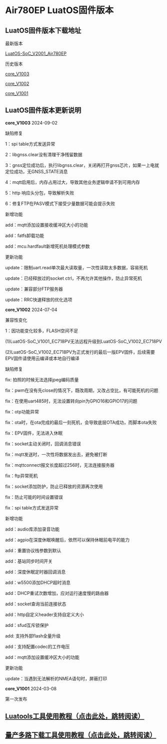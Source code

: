 # Air780EP LuatOS固件版本## LuatOS固件版本下载地址最新版本[LuatOS-SoC_V2001_Air780EP](https://gitee.com/openLuat/LuatOS/releases/download/v2001.ec7xx.release/LuatOS-SoC_V2001_Air780EP.soc)历史版本[core_V1003](https://gitee.com/openLuat/LuatOS/releases/download/v1003.ec7xx.release/core_V1003.zip)[core_V1002](https://gitee.com/openLuat/LuatOS/releases/download/v1002.ec7xx.release/core_V1002.zip)[core_V1001](https://gitee.com/openLuat/LuatOS/releases/download/v1001.ec7xx.release/core_V1001.zip)## LuatOS固件版本更新说明**core_V1003** 2024-09-02缺陷修复1：spi table方式发送异常2：libgnss.clear没有清理干净残留数据3：gnss定位成功后，执行libgnss.clear，关闭再打开gnss芯片，如果一上电就定位成功，无GNSS_STATE消息4：mqtt启用后，内存占用过大，导致其他业务逻辑申请不到可用内存5：http 响应头分包，导致解析失败6：修复FTP在PASV模式下接受少量数据可能会提示失败新增功能add：mqtt添加设置接收缓冲区大小的功能add：fatfs卸载功能add：mcu.hardfault新增死机处理模式参数更新功能update：限制uart.read单次最大读取量，一次性读取太多数据，容易死机update：已经释放过的socket ctrl，不再允许其他操作，防止异常死机update：兼容部分FTP服务器update：RRC快速释放的优化选项**core_V1002** 2024-07-04兼容性变化1：因功能变化较多，FLASH空间不足(1)LuatOS-SoC_V1001_EC718PV无法远程升级到LuatOS-SoC_V1002_EC718PV(2)LuatOS-SoC_V1002_EC718PV为正式发行的最后一版EPV固件，后续需要EPV固件请使用云编译或本地自行编译缺陷修复fix: 拍照的时候无法选择jpeg编码质量fix：pwm在没有先close的情况下，既改周期，又改占空比，有可能死机的问题fix：在使用uart485时，无法设置转向pin为GPIO16和GPIO17的问题fix：otp功能异常fix：ota时，在ota完成的最后一刻死机，会导致底层OTA成功，而脚本ota失败fix：EPV固件，无法进入休眠fix：socket主动关闭时，回调消息错误fix：mqtt发送时，一次性将数据发出去，避免被打断fix：mqttconnect报文长度超过256时，无法连接服务器fix：ftp异常死机fix：socket添加防护，防止已释放的资源再次使用fix：防止可能的时间设置错误fix：spi table方式发送异常新增功能add：audio库添加录音功能add：agpio在深度休眠唤醒后，依然可以保持休眠前电平的能力add：重置协议栈参数到默认add：基站同步时间开关add：深度休眠定时器回调消息add：w5500添加DHCP超时消息add：DHCP重试次数增加，应对运行速度慢的路由器add：socket查询当前连接状态add：http自定义header支持自定义大小add：sfud互斥锁保护add: 支持外部flash全量升级add：支持配置codec的工作电压add：mqtt添加设置缓冲区大小的功能更新功能update：当遇到无法解析的NMEA语句时，屏蔽打印**core_V1001** 2024-03-08第一次发布## [Luatools工具使用教程（点击此处，跳转阅读）](https://docs.openluat.com/Luatools/)## [量产多路下载工具使用教程（点击此处，跳转阅读）](https://docs.openluat.com/multi_download/)